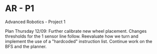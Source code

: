 # AR - P1
 Advanced Robotics - Project 1

Plan Thursday 12/09:
Further calibrate new wheel placement.
Changes thresholds for the 1 sensor line follow.
Reevaluate how we turn and implement the use of a "hardcoded" instruction list.
Continue work on the BFS and the planner.